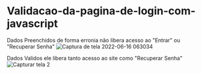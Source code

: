 # Validacao-da-pagina-de-login-com-javascript

Dados Preenchidos de forma erronia não libera acesso ao "Entrar" ou "Recuperar Senha" ![Captura de tela 2022-06-16 063034](https://user-images.githubusercontent.com/103552387/174040614-52a9b5db-b8d6-49d0-be98-9f6ac13a0ffd.png)

Dados Validos ele libera tanto acesso ao site como "Recuperar Senha" ![Capturar tela 2 ](https://user-images.githubusercontent.com/103552387/174040675-07ba0d00-29b6-4a45-92e8-762366c84e15.PNG)




